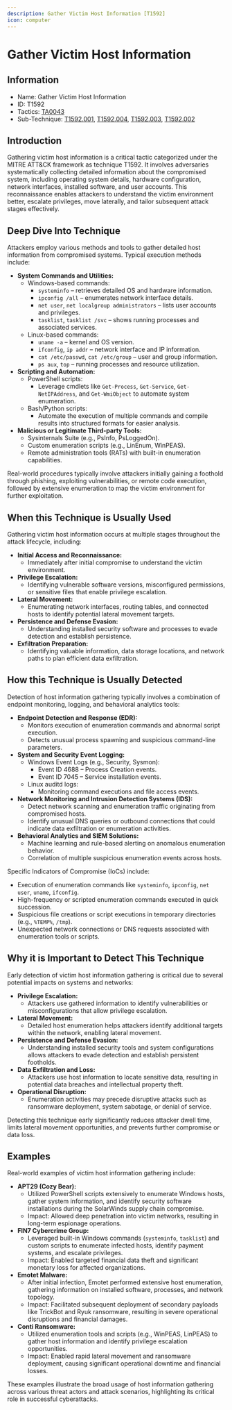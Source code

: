 ```yaml
---
description: Gather Victim Host Information [T1592]
icon: computer
---
```


# Gather Victim Host Information

## Information

- Name: Gather Victim Host Information
- ID: T1592
- Tactics: [TA0043](../TA0043/TA0043.md)
- Sub-Technique: [T1592.001](T1592.001.md), [T1592.004](T1592.004.md), [T1592.003](T1592.003.md), [T1592.002](T1592.002.md)

## Introduction

Gathering victim host information is a critical tactic categorized under the MITRE ATT\&CK framework as technique T1592. It involves adversaries systematically collecting detailed information about the compromised system, including operating system details, hardware configuration, network interfaces, installed software, and user accounts. This reconnaissance enables attackers to understand the victim environment better, escalate privileges, move laterally, and tailor subsequent attack stages effectively.

## Deep Dive Into Technique

Attackers employ various methods and tools to gather detailed host information from compromised systems. Typical execution methods include:

- **System Commands and Utilities:**
  - Windows-based commands:
    - `systeminfo` – retrieves detailed OS and hardware information.
    - `ipconfig /all` – enumerates network interface details.
    - `net user`, `net localgroup administrators` – lists user accounts and privileges.
    - `tasklist`, `tasklist /svc` – shows running processes and associated services.
  - Linux-based commands:
    - `uname -a` – kernel and OS version.
    - `ifconfig`, `ip addr` – network interface and IP information.
    - `cat /etc/passwd`, `cat /etc/group` – user and group information.
    - `ps aux`, `top` – running processes and resource utilization.
- **Scripting and Automation:**
  - PowerShell scripts:
    - Leverage cmdlets like `Get-Process`, `Get-Service`, `Get-NetIPAddress`, and `Get-WmiObject` to automate system enumeration.
  - Bash/Python scripts:
    - Automate the execution of multiple commands and compile results into structured formats for easier analysis.
- **Malicious or Legitimate Third-party Tools:**
  - Sysinternals Suite (e.g., PsInfo, PsLoggedOn).
  - Custom enumeration scripts (e.g., LinEnum, WinPEAS).
  - Remote administration tools (RATs) with built-in enumeration capabilities.

Real-world procedures typically involve attackers initially gaining a foothold through phishing, exploiting vulnerabilities, or remote code execution, followed by extensive enumeration to map the victim environment for further exploitation.

## When this Technique is Usually Used

Gathering victim host information occurs at multiple stages throughout the attack lifecycle, including:

- **Initial Access and Reconnaissance:**
  - Immediately after initial compromise to understand the victim environment.
- **Privilege Escalation:**
  - Identifying vulnerable software versions, misconfigured permissions, or sensitive files that enable privilege escalation.
- **Lateral Movement:**
  - Enumerating network interfaces, routing tables, and connected hosts to identify potential lateral movement targets.
- **Persistence and Defense Evasion:**
  - Understanding installed security software and processes to evade detection and establish persistence.
- **Exfiltration Preparation:**
  - Identifying valuable information, data storage locations, and network paths to plan efficient data exfiltration.

## How this Technique is Usually Detected

Detection of host information gathering typically involves a combination of endpoint monitoring, logging, and behavioral analytics tools:

- **Endpoint Detection and Response (EDR):**
  - Monitors execution of enumeration commands and abnormal script execution.
  - Detects unusual process spawning and suspicious command-line parameters.
- **System and Security Event Logging:**
  - Windows Event Logs (e.g., Security, Sysmon):
    - Event ID 4688 – Process Creation events.
    - Event ID 7045 – Service installation events.
  - Linux auditd logs:
    - Monitoring command executions and file access events.
- **Network Monitoring and Intrusion Detection Systems (IDS):**
  - Detect network scanning and enumeration traffic originating from compromised hosts.
  - Identify unusual DNS queries or outbound connections that could indicate data exfiltration or enumeration activities.
- **Behavioral Analytics and SIEM Solutions:**
  - Machine learning and rule-based alerting on anomalous enumeration behavior.
  - Correlation of multiple suspicious enumeration events across hosts.

Specific Indicators of Compromise (IoCs) include:

- Execution of enumeration commands like `systeminfo`, `ipconfig`, `net user`, `uname`, `ifconfig`.
- High-frequency or scripted enumeration commands executed in quick succession.
- Suspicious file creations or script executions in temporary directories (e.g., `%TEMP%`, `/tmp`).
- Unexpected network connections or DNS requests associated with enumeration tools or scripts.

## Why it is Important to Detect This Technique

Early detection of victim host information gathering is critical due to several potential impacts on systems and networks:

- **Privilege Escalation:**
  - Attackers use gathered information to identify vulnerabilities or misconfigurations that allow privilege escalation.
- **Lateral Movement:**
  - Detailed host enumeration helps attackers identify additional targets within the network, enabling lateral movement.
- **Persistence and Defense Evasion:**
  - Understanding installed security tools and system configurations allows attackers to evade detection and establish persistent footholds.
- **Data Exfiltration and Loss:**
  - Attackers use host information to locate sensitive data, resulting in potential data breaches and intellectual property theft.
- **Operational Disruption:**
  - Enumeration activities may precede disruptive attacks such as ransomware deployment, system sabotage, or denial of service.

Detecting this technique early significantly reduces attacker dwell time, limits lateral movement opportunities, and prevents further compromise or data loss.

## Examples

Real-world examples of victim host information gathering include:

- **APT29 (Cozy Bear):**
  - Utilized PowerShell scripts extensively to enumerate Windows hosts, gather system information, and identify security software installations during the SolarWinds supply chain compromise.
  - Impact: Allowed deep penetration into victim networks, resulting in long-term espionage operations.
- **FIN7 Cybercrime Group:**
  - Leveraged built-in Windows commands (`systeminfo`, `tasklist`) and custom scripts to enumerate infected hosts, identify payment systems, and escalate privileges.
  - Impact: Enabled targeted financial data theft and significant monetary loss for affected organizations.
- **Emotet Malware:**
  - After initial infection, Emotet performed extensive host enumeration, gathering information on installed software, processes, and network topology.
  - Impact: Facilitated subsequent deployment of secondary payloads like TrickBot and Ryuk ransomware, resulting in severe operational disruptions and financial damages.
- **Conti Ransomware:**
  - Utilized enumeration tools and scripts (e.g., WinPEAS, LinPEAS) to gather host information and identify privilege escalation opportunities.
  - Impact: Enabled rapid lateral movement and ransomware deployment, causing significant operational downtime and financial losses.

These examples illustrate the broad usage of host information gathering across various threat actors and attack scenarios, highlighting its critical role in successful cyberattacks.
